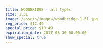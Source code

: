 ```yaml
---
title: WOODBRIDGE - all types
size: 1.5L
image: /assets/images/woodbridge-1-5l.jpg
reg_price: $12.49
special_price: $10.49
expiration_date: 2017-03-30 00:00:00
show_special: true
---
```



